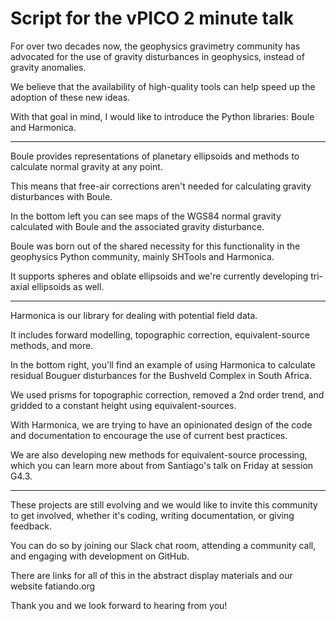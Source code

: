 # Script for the vPICO 2 minute talk

For over two decades now, the geophysics gravimetry community has advocated
for the use of gravity disturbances in geophysics, instead of gravity
anomalies.

We believe that the availability of high-quality tools can help speed up the
adoption of these new ideas.

With that goal in mind, I would like to introduce the Python libraries: Boule
and Harmonica.

---

Boule provides representations of planetary ellipsoids and methods to calculate
normal gravity at any point.

This means that free-air corrections aren't needed for calculating gravity
disturbances with Boule.

In the bottom left you can see maps of the WGS84 normal gravity calculated with
Boule and the associated gravity disturbance.

Boule was born out of the shared necessity for this functionality in the
geophysics Python community, mainly SHTools and Harmonica.

It supports spheres and oblate ellipsoids and we're currently developing
tri-axial ellipsoids as well.

---

Harmonica is our library for dealing with potential field data.

It includes forward modelling, topographic correction, equivalent-source
methods, and more.

In the bottom right, you'll find an example of using Harmonica to calculate
residual Bouguer disturbances for the Bushveld Complex in South Africa.

We used prisms for topographic correction, removed a 2nd order trend, and
gridded to a constant height using equivalent-sources.

With Harmonica, we are trying to have an opinionated design of the code and
documentation to encourage the use of current best practices.

We are also developing new methods for equivalent-source processing, which you
can learn more about from Santiago's talk on Friday at session G4.3.

---

These projects are still evolving and we would like to invite this
community to get involved, whether it's coding, writing documentation, or
giving feedback.

You can do so by joining our Slack chat room, attending a community call, and
engaging with development on GitHub.

There are links for all of this in the abstract display materials and our
website fatiando.org

Thank you and we look forward to hearing from you!
